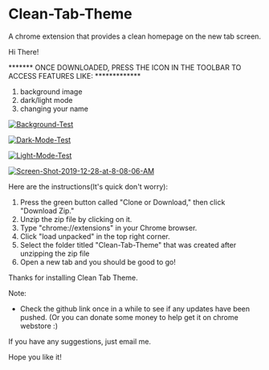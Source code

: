 # Clean-Tab-Theme
A chrome extension that provides a clean homepage on the new tab screen.

Hi There!

  ******* ONCE DOWNLOADED, PRESS THE ICON IN THE TOOLBAR TO ACCESS FEATURES LIKE: *************
  1. background image
  2. dark/light mode
  3. changing your name
  
 <a href="https://ibb.co/dgBWmt7"><img src="https://i.ibb.co/nCrgPBR/Background-Test.png" alt="Background-Test" border="0"></a>
 
<a href="https://ibb.co/RgCNC8X"><img src="https://i.ibb.co/0nfKf50/Dark-Mode-Test.png" alt="Dark-Mode-Test" border="0"></a>

<a href="https://ibb.co/gTYFGj8"><img src="https://i.ibb.co/Z8913Lr/Light-Mode-Test.png" alt="Light-Mode-Test" border="0"></a>

<a href="https://imgbb.com/"><img src="https://i.ibb.co/y5Bhdw5/Screen-Shot-2019-12-28-at-8-08-06-AM.png" alt="Screen-Shot-2019-12-28-at-8-08-06-AM" border="0"></a>

Here are the instructions(It's quick don't worry):

1. Press the green button called "Clone or Download," then click "Download Zip."
2. Unzip the zip file by clicking on it. 
3. Type "chrome://extensions" in your Chrome browser.
4. Click "load unpacked" in the top right corner.
5. Select the folder titled "Clean-Tab-Theme" that was created after unzipping the zip file
6. Open a new tab and you should be good to go!

Thanks for installing Clean Tab Theme.

Note:
- Check the github link once in a while to see if any updates have been pushed. (Or you can donate some money to help get it on chrome webstore :)

If you have any suggestions, just email me.

Hope you like it!
